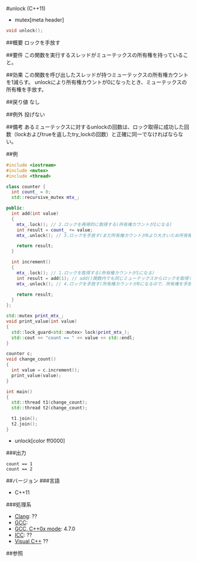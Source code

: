#unlock (C++11)
* mutex[meta header]

```cpp
void unlock();
```

##概要
ロックを手放す


##要件
この関数を実行するスレッドがミューテックスの所有権を持っていること。


##効果
この関数を呼び出したスレッドが持つミューテックスの所有権カウントを1減らす。 
unlockにより所有権カウントが0になったとき、ミューテックスの所有権を手放す。


##戻り値
なし


##例外
投げない


##備考
あるミューテックスに対するunlockの回数は、ロック取得に成功した回数（lockおよびtrueを返したtry_lockの回数）と正確に同一でなければならない。


##例
```cpp
#include <iostream>
#include <mutex>
#include <thread>

class counter {
  int count_ = 0;
  std::recursive_mutex mtx_;

public:
  int add(int value)
  {
    mtx_.lock(); // 2.ロックを再帰的に取得する(所有権カウントが2になる)
    int result = count_ += value;
    mtx_.unlock(); // 3.ロックを手放す(まだ所有権カウントが0より大きいため所有権を手放さない)

    return result;
  }

  int increment()
  {
    mtx_.lock(); // 1.ロックを取得する(所有権カウントが1になる)
    int result = add(1); // add()関数内でも同じミューテックスからロックを取得する
    mtx_.unlock(); // 4.ロックを手放す(所有権カウントが0になるので、所有権を手放す)

    return result;
  }
};

std::mutex print_mtx_;
void print_value(int value)
{
  std::lock_guard<std::mutex> lock(print_mtx_);
  std::cout << "count == " << value << std::endl;
}

counter c;
void change_count()
{
  int value = c.increment();
  print_value(value);
}

int main()
{
  std::thread t1(change_count);
  std::thread t2(change_count);

  t1.join();
  t2.join();
}
```
* unlock[color ff0000]


###出力
```
count == 1
count == 2
```

##バージョン
###言語
- C++11

###処理系
- [Clang](/implementation.md#clang): ??
- [GCC](/implementation.md#gcc): 
- [GCC, C++0x mode](/implementation.md#gcc): 4.7.0
- [ICC](/implementation.md#icc): ??
- [Visual C++](/implementation.md#visual_cpp) ??


##参照


